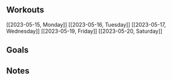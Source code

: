 ## Workouts
[[2023-05-15, Monday]]
[[2023-05-16, Tuesday]]
[[2023-05-17, Wednesday]]
[[2023-05-19, Friday]]
[[2023-05-20, Saturday]]

## Goals


## Notes
